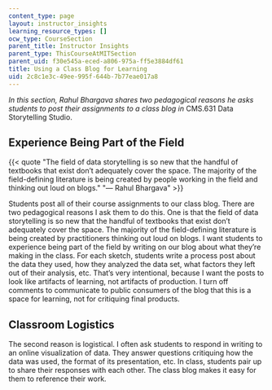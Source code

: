 ```yaml
---
content_type: page
layout: instructor_insights
learning_resource_types: []
ocw_type: CourseSection
parent_title: Instructor Insights
parent_type: ThisCourseAtMITSection
parent_uid: f30e545a-eced-a806-975a-ff5e3884df61
title: Using a Class Blog for Learning
uid: 2c8c1e3c-49ee-995f-644b-7b77eae017a8
---
```


_In this section, Rahul Bhargava shares two pedagogical reasons he asks students to post their assignments to a class blog in_ CMS.631 Data Storytelling Studio.

Experience Being Part of the Field
----------------------------------

{{< quote "The field of data storytelling is so new that the handful of textbooks that exist don’t adequately cover the space. The majority of the field-defining literature is being created by people working in the field and thinking out loud on blogs." "— Rahul Bhargava" >}}

Students post all of their course assignments to our class blog. There are two pedagogical reasons I ask them to do this. One is that the field of data storytelling is so new that the handful of textbooks that exist don’t adequately cover the space. The majority of the field-defining literature is being created by practitioners thinking out loud on blogs. I want students to experience being part of the field by writing on our blog about what they’re making in the class. For each sketch, students write a process post about the data they used, how they analyzed the data set, what factors they left out of their analysis, etc. That’s very intentional, because I want the posts to look like artifacts of learning, not artifacts of production. I turn off comments to communicate to public consumers of the blog that this is a space for learning, not for critiquing final products.

Classroom Logistics
-------------------

The second reason is logistical. I often ask students to respond in writing to an online visualization of data. They answer questions critiquing how the data was used, the format of its presentation, etc. In class, students pair up to share their responses with each other. The class blog makes it easy for them to reference their work.